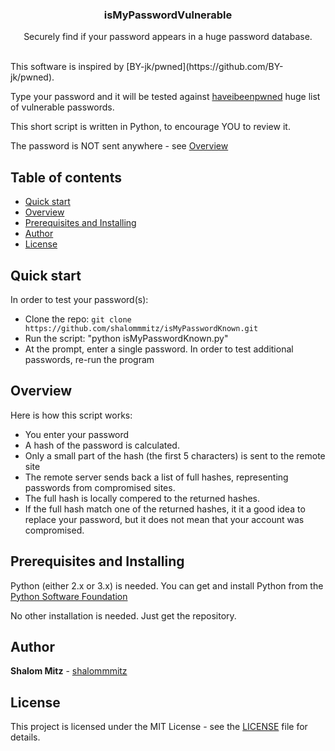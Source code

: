 <p align="center">
  <h3 align="center">isMyPasswordVulnerable</h3>

  <p align="center">
    Securely find if your password appears in a huge password database.
  </p>
</p>
<br>
This software is inspired by [BY-jk/pwned](https://github.com/BY-jk/pwned). 

Type your password and it will be tested against [haveibeenpwned](https://haveibeenpwned.com/) huge list of vulnerable passwords.

This short script is written in Python, to encourage YOU to review it.

The password is NOT sent anywhere - see [Overview](#overview)

## Table of contents

- [Quick start](#quick-start)
- [Overview](#overview)
- [Prerequisites and Installing](#prerequisites-and-installing)
- [Author](#author)
- [License](#license)

## Quick start

In order to test your password(s):

- Clone the repo: `git clone https://github.com/shalommmitz/isMyPasswordKnown.git`
- Run the script: "python isMyPasswordKnown.py"
- At the prompt, enter a single password. 
In order to test additional passwords, re-run the program

## Overview

Here is how this script works:

- You enter your password
- A hash of the password is calculated. 
- Only a small part of the hash (the first 5 characters) is sent to the remote site
- The remote server sends back a list of full hashes, representing passwords from compromised sites.
- The full hash is locally compered to the returned hashes.
- If the full hash match one of the returned hashes, it it a good idea to replace your password, but it does not mean that your account was compromised. 

## Prerequisites and Installing

Python (either 2.x or 3.x) is needed.
You can get and install Python from the [Python Software Foundation](https://www.python.org/) 

No other installation is needed. Just get the repository.


## Author

**Shalom Mitz** - [shalommmitz](https://github.com/shalommmitz)

## License

This project is licensed under the MIT License - see the [LICENSE](LICENSE) file for details.

